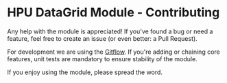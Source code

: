 # HPU DataGrid Module - Contributing
Any help with the module is appreciated!
If you've found a bug or need a feature, feel free to create an issue (or even better: a Pull Request).

For development we are using the [Gitflow](http://nvie.com/posts/a-successful-git-branching-model/).
If you're adding or chaining core features, unit tests are mandatory to ensure stability of the module.

If you enjoy using the module, please spread the word.